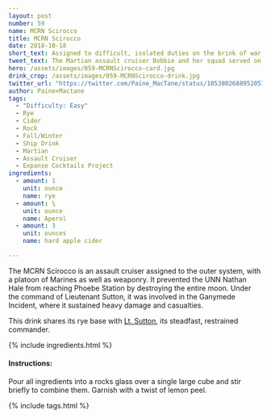 ```yaml
---
layout: post
number: 59
name: MCRN Scirocco
title: MCRN Scirocco
date: 2018-10-18
short_text: Assigned to difficult, isolated duties on the brink of war. 
tweet_text: The Martian assault cruiser Bobbie and her squad served on, which was involved in the Ganymede Incident that increased tensions between Earth and Mars.
hero: /assets/images/059-MCRNScirocco-card.jpg
drink_crop: /assets/images/059-MCRNScirocco-drink.jpg
twitter_url: "https://twitter.com/Paine_MacTane/status/1053802688952057856"
author: Paine×Mactane
tags:
  - "Difficulty: Easy"
  - Rye
  - Cider
  - Rock
  - Fall/Winter
  - Ship Drink
  - Martian
  - Assault Cruiser
  - Expanse Cocktails Project
ingredients:
  - amount: 1
    unit: ounce
    name: rye
  - amount: ¼
    unit: ounce
    name: Aperol
  - amount: 3
    unit: ounces
    name: hard apple cider

---
```


The MCRN Scirocco is an assault cruiser assigned to the outer system, with a platoon of Marines as well as weaponry. It prevented the UNN Nathan Hale from reaching Phoebe Station by destroying the entire moon. Under the command of Lieutenant Sutton, it was involved in the Ganymede Incident, where it sustained heavy damage and casualties.

This drink shares its rye base with [Lt. Sutton](/cocktails/2017/11/07/lt-sutton/), its steadfast, restrained commander. 

{% include ingredients.html %}

#### Instructions:

Pour all ingredients into a rocks glass over a single large cube and stir briefly to combine them. Garnish with a twist of lemon peel.

{% include tags.html %}

